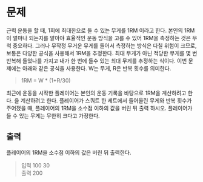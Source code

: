 # 문제
근력 운동을 할 때, 1회에 최대한으로 들 수 있는 무게를 1RM 이라고 한다. 본인의 1RM이 얼마나 되는지를 알아야 효율적인 운동 방식을 고를 수 있어 1RM을 측정하는 것은 무척 중요하다. 그러나 무작정 무거운 무게를 들어서 측정하는 방식은 다칠 위험이 크므로, 보통은 다양한 공식을 사용해서 1RM을 추정한다. 최대 무게가 아닌 적당한 무게를 몇 번 반복해 들었나를 가지고 내가 한 번에 들수 있는 최대 무게를 추정하는 식이다. 이번 문제에는 아래와 같은 공식을 사용한다. W는 무게, R은 반복 횟수를 의미한다.

> 1RM = W * (1+R/30)


최근에 운동을 시작한 플레이어는 본인의 운동 기록을 바탕으로 1RM을 계산하려고 한다. 을 계산하려고 한다. 플레이어가 스쿼트 한 세트에서 들어올린 무게와 반복 횟수가 주어졌을 때, 플레이어의 1RM을 소수점 이하의 값을 버린 뒤 출력 하시오. 플레이어가 들 수 있는 무게는 무한히 크다고 가정한다.

## 출력
플레이어의 1RM을 소수점 이하의 값은 버린 뒤 출력한다.
> 입력 100 30  
출력 200